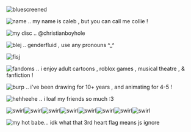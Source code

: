 ![bluescreened](https://64.media.tumblr.com/14ceb8b9bc57f12130a5dabfe8f91415/acbffc6c7e51333b-cf/s250x400/2010541edd1c5108e576adfee6c267bdef6d5ecd.gifv)



![name](https://i.postimg.cc/rmNrNBy8/IMG-6764.gif) .. my name is caleb , but you can call me collie !

![my disc](https://i.postimg.cc/vZMYzTB7/IMG_3737.gif) .. @christianboyhole


![blej](https://i.postimg.cc/h4TXtY3f/IMG_3529.gif) .. genderfluid , use any pronouns ^_^


![fisj](https://64.media.tumblr.com/e55e9b565a504837ae3f495076dc350e/b2aca497012baaa3-62/s250x400/a6e8698f0c1d27bcd02b1cac416146052ee0eaee.gifv)

![fandoms](https://i.postimg.cc/k4VRmGW6/IMG_3642.gif) .. i enjoy adult cartoons , roblox games , musical theatre , & fanfiction !

![burp](https://i.postimg.cc/qMGg83rr/IMG_3530.gif) .. i've been drawing for 10+ years , and animating for 4-5 !

![hehheehe](https://i.postimg.cc/wMC5LsYL/IMG_3455.gif) .. i loaf my friends so much :3

![swirl](https://files.catbox.moe/jcoro6.gif)![swirl](https://files.catbox.moe/jcoro6.gif)![swirl](https://files.catbox.moe/jcoro6.gif)![swirl](https://files.catbox.moe/jcoro6.gif)![swirl](https://files.catbox.moe/jcoro6.gif)![swirl](https://files.catbox.moe/jcoro6.gif)![swirl](https://files.catbox.moe/jcoro6.gif)![swirl](https://files.catbox.moe/jcoro6.gif)

![my hot babe... idk what that 3rd heart flag means js ignore](https://media.discordapp.net/attachments/1269877660163768322/1431673771348983850/12957708_8e843.gif?ex=68fe459a&is=68fcf41a&hm=c1c40797c40dbc670c024e60e4c4eaa9fa9119da170f7d3a508a27628f17992c&=&width=300&height=300)
